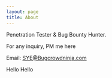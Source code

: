 ```yaml
---
layout: page
title: About
---
```


Penetration Tester & Bug Bounty Hunter.

For any inquiry, PM me here

Email: SYE@Bugcrowdninja.com

Hello
Hello
